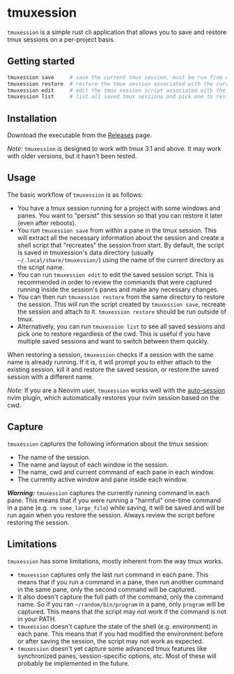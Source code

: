 # tmuxession

`tmuxession` is a simple rust cli application that allows you to save and
restore tmux sessions on a per-project basis.

## Getting started

```sh
tmuxession save     # save the current tmux session, must be run from within tmux
tmuxession restore  # restore the tmux session associated with the current directory
tmuxession edit     # edit the tmux session script associated with the current directory
tmuxession list     # list all saved tmux sessions and pick one to restore/switch into
```

## Installation

Download the executable from the [Releases](https://github.com/vtsiolkas/tmuxession/releases)
page.

_Note:_ `tmuxession` is designed to work with tmux 3.1 and above. It may work
with older versions, but it hasn't been tested.

## Usage

The basic workflow of `tmuxession` is as follows:

- You have a tmux session running for a project with some windows and panes.
  You want to "persist" this session so that you can restore it later (even
  after reboots).
- You run `tmuxession save` from within a pane in the tmux session. This will
  extract all the necessary information about the session and create a shell
  script that "recreates" the session from start. By default, the script is
  saved in tmuxession's data directory (usually `~/.local/share/tmuxession/`)
  using the name of the current directory as the script name.
- You can run `tmuxession edit` to edit the saved session script. This is
  recommended in order to review the commands that were captured running inside
  the session's panes and make any necessary changes.
- You can then run `tmuxession restore` from the same directory to restore the
  session. This will run the script created by `tmuxession save`, recreate the
  session and attach to it. `tmuxession restore` should be run outside of tmux.
- Alternatively, you can run `tmuxession list` to see all saved sessions and
  pick one to restore regardless of the cwd. This is useful if you have
  multiple saved sessions and want to switch between them quickly.

When restoring a session, `tmuxession` checks if a session with the same name
is already running. If it is, it will prompt you to either attach to the
existing session, kill it and restore the saved session, or restore the saved
session with a different name.

_Note:_ If you are a Neovim user, `tmuxession` works well with the
[auto-session](https://github.com/rmagatti/auto-session) nvim plugin, which
automatically restores your nvim session based on the cwd.

## Capture

`tmuxession` captures the following information about the tmux session:

- The name of the session.
- The name and layout of each window in the session.
- The name, cwd and current command of each pane in each window.
- The currently active window and pane inside each window.

**_Warning:_** `tmuxession` captures the currently running command in each pane.
This means that if you were running a "harmful" one-time command in a pane (e.g.
`rm some_large_file`) while saving, it will be saved and will be run again when
you restore the session. Always review the script before restoring the session.

## Limitations

`tmuxession` has some limitations, mostly inherent from the way tmux works.

- `tmuxession` captures only the last run command in each pane. This means that
  if you run a command in a pane, then run another command in the same pane,
  only the second command will be captured.
- It also doesn't capture the full path of the command, only the command name.
  So if you ran `~/random/bin/program` in a pane, only `program` will be
  captured. This means that the script may not work if the command is not in
  your PATH.
- `tmuxession` doesn't capture the state of the shell (e.g. environment) in
  each pane. This means that if you had modified the environment before or
  after saving the session, the script may not work as expected.
- `tmuxession` doesn't yet capture some advanced tmux features like
  synchronized panes, session-specific options, etc. Most of these will
  probably be implemented in the future.
